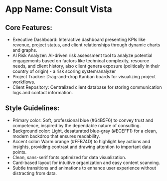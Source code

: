 # **App Name**: Consult Vista

## Core Features:

- Executive Dashboard: Interactive dashboard presenting KPIs like revenue, project status, and client relationships through dynamic charts and graphs.
- AI Risk Analyzer: AI-driven risk assessment tool to analyze potential engagements based on factors like technical complexity, resource needs, and client history, also client genera exposure (politically in their country of origin) - a risk scoring system/analyzer
- Project Tracker: Drag-and-drop Kanban boards for visualizing project workflows.
- Client Repository: Centralized client database for storing communication logs and contact information.

## Style Guidelines:

- Primary color: Soft, professional blue (#64B5F6) to convey trust and competence, inspired by the dependable nature of consulting.
- Background color: Light, desaturated blue-gray (#ECEFF1) for a clean, modern backdrop that ensures readability.
- Accent color: Warm orange (#FFB74D) to highlight key actions and insights, providing contrast and drawing attention to important data points.
- Clean, sans-serif fonts optimized for data visualization.
- Card-based layout for intuitive organization and easy content scanning.
- Subtle transitions and animations to enhance user experience without distracting from data.